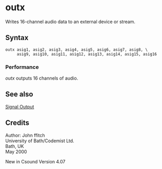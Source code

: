 <!--
id:outx
category:Signal I/O:Signal Output
-->
# outx
Writes 16-channel audio data to an external device or stream.

## Syntax
``` csound-orc
outx asig1, asig2, asig3, asig4, asig5, asig6, asig7, asig8, \
     asig9, asig10, asig11, asig12, asig13, asig14, asig15, asig16
```

### Performance

_outx_ outputs 16 channels of audio.

## See also

[Signal Output](../../sigio/output)

## Credits

Author: John ffitch<br>
University of Bath/Codemist Ltd.<br>
Bath, UK<br>
May 2000<br>

New in Csound Version 4.07
